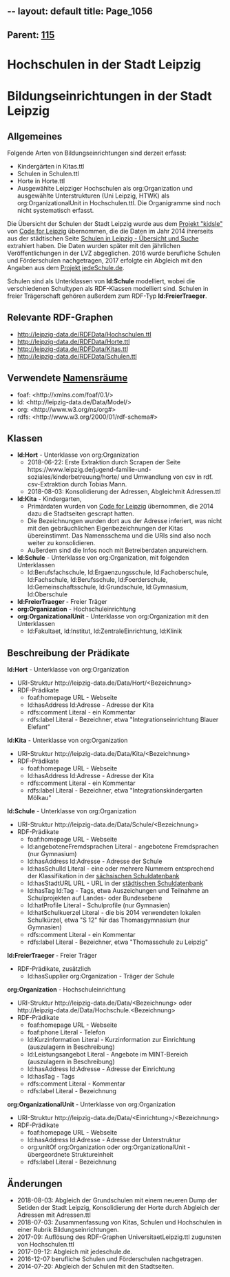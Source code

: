 --
layout: default
title: Page_1056
---

## Parent: [115](Page_115)

# Hochschulen in der Stadt Leipzig

<h1>Bildungseinrichtungen in der Stadt Leipzig</h1>
<h2>Allgemeines</h2>
Folgende Arten von Bildungseinrichtungen sind derzeit erfasst:
<ul>
 	<li>Kindergärten in Kitas.ttl</li>
 	<li>Schulen in Schulen.ttl</li>
 	<li>Horte in Horte.ttl</li>
 	<li>Ausgewählte Leipziger Hochschulen als org:Organization und ausgewählte Unterstrukturen (Uni Leipzig, HTWK) als org:OrganizationalUnit in Hochschulen.ttl. Die Organigramme sind noch nicht systematisch erfasst.</li>
</ul>
Die Übersicht der Schulen der Stadt Leipzig wurde aus dem <a href="https://codefor.de/projekte/2014-05-06-le-kitas_und_schulen_in_leipzig.html">Projekt "kidsle"</a> von <a href="https://codefor.de/leipzig/">Code for Leipzig</a> übernommen, die die Daten im Jahr 2014 ihrerseits aus der städtischen Seite <a href="http://www.leipzig.de/jugend-familie-und-soziales/schulen-und-bildung/schulen/uebersicht-und-suche/">Schulen in Leipzig - Übersicht und Suche</a> extrahiert haben. Die Daten wurden später mit den jährlichen Veröffentlichungen in der LVZ abgeglichen. 2016 wurde berufliche Schulen und Förderschulen nachgetragen, 2017 erfolgte ein Abgleich mit den Angaben aus dem <a href="https://jedeschule.de/">Projekt jedeSchule.de</a>.

Schulen sind als Unterklassen von <strong>ld:Schule</strong> modelliert, wobei die verschiedenen Schultypen als RDF-Klassen modelliert sind. Schulen in freier Trägerschaft gehören außerdem zum RDF-Typ <strong>ld:FreierTraeger</strong>.
<h2>Relevante RDF-Graphen</h2>
<ul>
 	<li><a href="http://leipzig-data.de/RDFData/Hochschulen.ttl">http://leipzig-data.de/RDFData/Hochschulen.ttl</a></li>
 	<li><a href="http://leipzig-data.de/RDFData/Horte.ttl">http://leipzig-data.de/RDFData/Horte.ttl</a></li>
 	<li><a href="http://leipzig-data.de/RDFData/Kitas.ttl">http://leipzig-data.de/RDFData/Kitas.ttl</a></li>
 	<li><a href="http://leipzig-data.de/RDFData/Schulen.ttl">http://leipzig-data.de/RDFData/Schulen.ttl</a></li>
</ul>
<h2>Verwendete <a href="http://lov.okfn.org">Namensräume</a></h2>
<ul>
 	<li>foaf: &lt;http://xmlns.com/foaf/0.1/&gt;</li>
 	<li>ld: &lt;http://leipzig-data.de/Data/Model/&gt;</li>
 	<li>org: &lt;http://www.w3.org/ns/org#&gt;</li>
 	<li>rdfs: &lt;http://www.w3.org/2000/01/rdf-schema#&gt;</li>
</ul>
<h2>Klassen</h2>
<ul>
 	<li><strong>ld:Hort</strong> - Unterklasse von org:Organization
<ul>
 	<li>2018-06-22: Erste Extraktion durch Scrapen der Seite https://www.leipzig.de/jugend-familie-und-soziales/kinderbetreuung/horte/ und Umwandlung von csv in rdf. csv-Extraktion durch Tobias Mann.</li>
 	<li>2018-08-03: Konsolidierung der Adressen, Abgleichmit Adressen.ttl</li>
</ul>
</li>
 	<li><strong>ld:Kita</strong> - Kindergarten,
<ul>
 	<li>Primärdaten wurden von <a href="http://leipzig-data.de/ok-lab-leipzig/">Code for Leipzig</a> übernommen, die 2014 dazu die Stadtseiten gescrapt hatten.</li>
 	<li>Die Bezeichnungen wurden dort aus der Adresse inferiert, was nicht mit den gebräuchlichen Eigenbezeichnungen der Kitas übereinstimmt. Das Namensschema und die URIs sind also noch weiter zu konsolidieren.</li>
 	<li>Außerdem sind die Infos noch mit Betreiberdaten anzureichern.</li>
</ul>
</li>
 	<li><strong>ld:Schule</strong> - Unterklasse von org:Organization, mit folgenden Unterklassen
<ul>
 	<li>ld:Berufsfachschule, ld:Ergaenzungsschule, ld:Fachoberschule, ld:Fachschule, ld:Berufsschule, ld:Foerderschule, ld:Gemeinschaftsschule, ld:Grundschule, ld:Gymnasium, ld:Oberschule<strong>
</strong></li>
</ul>
</li>
 	<li><strong>ld:FreierTraeger </strong>- Freier Träger</li>
 	<li><strong>org:Organization</strong> - Hochschuleinrichtung<strong>
</strong></li>
 	<li><strong>org:OrganizationalUnit</strong> - Unterklasse von org:Organization mit den Unterklassen
<ul>
 	<li>ld:Fakultaet, ld:Institut, ld:ZentraleEinrichtung, ld:Klinik</li>
</ul>
</li>
</ul>
<h2>Beschreibung der Prädikate</h2>
<strong>ld:Hort</strong> - Unterklasse von org:Organization
<ul>
 	<li>URI-Struktur http://leipzig-data.de/Data/Hort/&lt;Bezeichnung&gt;</li>
 	<li>RDF-Prädikate
<ul>
 	<li>foaf:homepage URL - Webseite</li>
 	<li>ld:hasAddress ld:Adresse - Adresse der Kita</li>
 	<li>rdfs:comment Literal - ein Kommentar</li>
 	<li>rdfs:label Literal - Bezeichner, etwa "Integrationseinrichtung Blauer Elefant"</li>
</ul>
</li>
</ul>
<strong>ld:Kita</strong> - Unterklasse von org:Organization
<ul>
 	<li>URI-Struktur http://leipzig-data.de/Data/Kita/&lt;Bezeichnung&gt;</li>
 	<li>RDF-Prädikate
<ul>
 	<li>foaf:homepage URL - Webseite</li>
 	<li>ld:hasAddress ld:Adresse - Adresse der Kita</li>
 	<li>rdfs:comment Literal - ein Kommentar</li>
 	<li>rdfs:label Literal - Bezeichner, etwa "Integrationskindergarten Mölkau"</li>
</ul>
</li>
</ul>
<strong>ld:Schule</strong> - Unterklasse von org:Organization
<ul>
 	<li>URI-Struktur http://leipzig-data.de/Data/Schule/&lt;Bezeichnung&gt;</li>
 	<li>RDF-Prädikate
<ul>
 	<li>foaf:homepage URL - Webseite</li>
 	<li>ld:angeboteneFremdsprachen Literal - angebotene Fremdsprachen (nur Gymnasium)</li>
 	<li>ld:hasAddress ld:Adresse - Adresse der Schule</li>
 	<li>ld:hasSchulId Literal - eine oder mehrere Nummern entsprechend der Klassifikation in der <a href="https://schuldatenbank.sachsen.de/index.php">sächsischen Schuldatenbank</a></li>
 	<li>ld:hasStadtURL URL - URL in der <a href="http://www.leipzig.de/jugend-familie-und-soziales/schulen-und-bildung/schulen/uebersicht-und-suche/">städtischen Schuldatenbank</a></li>
 	<li>ld:hasTag ld:Tag - Tags, etwa Auszeichungen und Teilnahme an Schulprojekten auf Landes- oder Bundesebene</li>
 	<li>ld:hatProfile Literal - Schulprofile (nur Gymnasien)</li>
 	<li>ld:hatSchulkuerzel Literal - die bis 2014 verwendeten lokalen Schulkürzel, etwa "S 12" für das Thomasgymnasium (nur Gymnasien)</li>
 	<li>rdfs:comment Literal - ein Kommentar</li>
 	<li>rdfs:label Literal - Bezeichner, etwa "Thomasschule zu Leipzig"</li>
</ul>
</li>
</ul>
<strong>ld:FreierTraeger </strong>- Freier Träger
<ul>
 	<li>RDF-Prädikate, zusätzlich
<ul>
 	<li>ld:hasSupplier org:Organization - Träger der Schule</li>
</ul>
</li>
</ul>
<strong>org:Organization</strong> - Hochschuleinrichtung
<ul>
 	<li>URI-Struktur http://leipzig-data.de/Data/&lt;Bezeichnung&gt; oder http://leipzig-data.de/Data/Hochschule.&lt;Bezeichnung&gt;</li>
 	<li>RDF-Prädikate
<ul>
 	<li>foaf:homepage URL - Webseite</li>
 	<li>foaf:phone Literal - Telefon</li>
 	<li>ld:Kurzinformation Literal - Kurzinformation zur Einrichtung (auszulagern in Beschreibung)</li>
 	<li>ld:Leistungsangebot Literal - Angebote im MINT-Bereich (auszulagern in Beschreibung)</li>
 	<li>ld:hasAddress ld:Adresse - Adresse der Einrichtung</li>
 	<li>ld:hasTag - Tags</li>
 	<li>rdfs:comment Literal - Kommentar</li>
 	<li>rdfs:label Literal - Bezeichnung</li>
</ul>
</li>
</ul>
<strong>org:OrganizationalUnit</strong> - Unterklasse von org:Organization
<ul>
 	<li>URI-Struktur http://leipzig-data.de/Data/&lt;Einrichtung&gt;/&lt;Bezeichnung&gt;</li>
 	<li>RDF-Prädikate
<ul>
 	<li>foaf:homepage URL - Webseite</li>
 	<li>ld:hasAddress ld:Adresse - Adresse der Unterstruktur</li>
 	<li>org:unitOf org:Organization oder org:OrganizationalUnit - übergeordnete Struktureinheit</li>
 	<li>rdfs:label Literal - Bezeichnung</li>
</ul>
</li>
</ul>
<h2>Änderungen</h2>
<ul>
 	<li>2018-08-03: Abgleich der Grundschulen mit einem neueren Dump der Setiden der Stadt Leipzig, Konsolidierung der Horte durch Abgleich der Adressen mit Adressen.ttl</li>
 	<li>2018-07-03: Zusammenfassung von Kitas, Schulen und Hochschulen in einer Rubrik Bildungseinrichtungen.</li>
 	<li>2017-09: Auflösung des RDF-Graphen UniversitaetLeipzig.ttl zugunsten von Hochschulen.ttl</li>
 	<li>2017-09-12: Abgleich mit jedeschule.de.</li>
 	<li>2016-12-07 berufliche Schulen und Förderschulen nachgetragen.</li>
 	<li>2014-07-20: Abgleich der Schulen mit den Stadtseiten.</li>
</ul>

